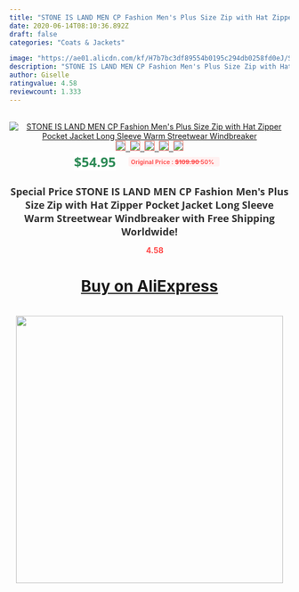```yaml
---
title: "STONE IS LAND MEN CP Fashion Men's Plus Size Zip with Hat Zipper Pocket  Jacket Long Sleeve Warm Streetwear Windbreaker"
date: 2020-06-14T08:10:36.892Z
draft: false
categories: "Coats & Jackets"

image: "https://ae01.alicdn.com/kf/H7b7bc3df89554b0195c294db0258fd0eJ/STONE-IS-LAND-MEN-C-P-Fashion-Men-s-Plus-Size-Zip-with-Hat-Zipper-Pocket.jpg"
description: "STONE IS LAND MEN CP Fashion Men's Plus Size Zip with Hat Zipper Pocket  Jacket Long Sleeve Warm Streetwear Windbreaker"
author: Giselle
ratingvalue: 4.58
reviewcount: 1.333
---
```

<br>
<div style="text-align: center;">
<a href="https://s.click.aliexpress.com/e/_ALp8dr" target="_blank" rel="nofollow noopener noreferrer"><img alt="STONE IS LAND MEN CP Fashion Men's Plus Size Zip with Hat Zipper Pocket  Jacket Long Sleeve Warm Streetwear Windbreaker" class="magnifier-image" src="https://ae01.alicdn.com/kf/H7b7bc3df89554b0195c294db0258fd0eJ/STONE-IS-LAND-MEN-C-P-Fashion-Men-s-Plus-Size-Zip-with-Hat-Zipper-Pocket.jpg_640x640.jpg">
<br>
<img style="border:1px solid salmon" src="https://ae01.alicdn.com/kf/H7b7bc3df89554b0195c294db0258fd0eJ/STONE-IS-LAND-MEN-C-P-Fashion-Men-s-Plus-Size-Zip-with-Hat-Zipper-Pocket.jpg_120x120.jpg">&nbsp;&nbsp;<img style="border:1px solid salmon" src="_120x120.jpg">&nbsp;&nbsp;<img style="border:1px solid salmon" src="_120x120.jpg">&nbsp;&nbsp;<img style="border:1px solid salmon" src="_120x120.jpg">&nbsp;&nbsp;<img style="border:1px solid salmon" src="_120x120.jpg"></a></div><br0>
<div style="text-align: center;"><span style="background-color: white; border: 0px; box-sizing: border-box; color: seagreen; display: inline-block; font-family: &quot;open sans&quot; , &quot;arial&quot; , &quot;helvetica&quot; , sans-serif , &quot;heiti&quot;; font-size: 24px; font-stretch: inherit; font-weight: 700; line-height: inherit; margin: 0px 10px 0px 0px; padding: 0px; vertical-align: middle;">$54.95 </span>
<span style="background: rgb(255 , 241 , 241); border-radius: 3px; border: 0px; box-sizing: border-box; color: #ff4747; display: inline-block; font-family: inherit; font-size: 12px; font-stretch: inherit; font-style: inherit; font-variant: inherit; font-weight: 600; line-height: inherit; margin: 0px; padding: 2px 5px; transform: scale(0.9); vertical-align: middle;">Original Price : <b style="text-decoration: line-through;">$109.90 </b> 50%&nbsp;&nbsp;</span></div>
<h1 style="color: #333333; display: inline-block; font-family: &quot;open sans&quot; , &quot;arial&quot; , &quot;helvetica&quot; , sans-serif , &quot;heiti&quot;; font-size: 18px; font-stretch: inherit; font-weight: 700; text-align: center;">Special Price STONE IS LAND MEN CP Fashion Men's Plus Size Zip with Hat Zipper Pocket  Jacket Long Sleeve Warm Streetwear Windbreaker with Free Shipping Worldwide!</h1>
<div style="color: #ff4747; text-align: center;">
<img src="https://4.bp.blogspot.com/-M0ZcTcb-5uY/XleCXlxnR4I/AAAAAAAAAEc/OrjgMkXV1oMQFaCRZj5HQwOCBcu3w1FegCPcBGAYYCw/s1600/star.png" style="height: 15px;">&nbsp;<b>4.58</b></div>
<div class="button_cont" align="center"><a class="buynow_a" href="https://s.click.aliexpress.com/e/_ALp8dr" target="_blank" rel="nofollow noopener noreferrer"><H1>Buy on AliExpress</H1></a></div><br>
<div class="separator" style="clear: both; text-align: center;">
<img src="https://lh3.googleusercontent.com/-pTy5HemUv9M/XlePHvY0dAI/AAAAAAAAAE4/0nX5iRUoIWY8eMW9Dpxeirr157OZliDIgCLcBGAsYHQ/s1600/badge.gif" width="480">
</div>
